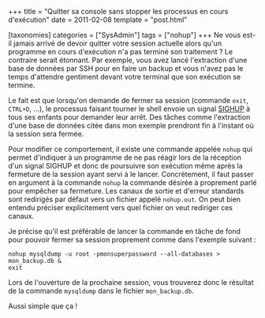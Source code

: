 +++
title = "Quitter sa console sans stopper les processus en cours d'exécution"
date = 2011-02-08
template = "post.html"

[taxonomies]
categories = ["SysAdmin"]
tags = ["nohup"]
+++
Ne vous est-il jamais arrivé de devoir quitter votre session actuelle alors
qu'un programme en cours d'exécution n'a pas terminé son traitement ? Le
contraire serait étonnant. Par exemple, vous avez lancé l'extraction d'une base
de données par SSH pour en faire un backup et vous n'avez pas le temps
d'attendre gentiment devant votre terminal que son exécution se termine.

Le fait est que lorsqu'on demande de fermer sa session (commande `exit`,
`CTRL+D`, ...), le processus faisant tourner le shell envoie un signal
[SIGHUP][SIGHUP] à tous ses enfants pour demander leur arrêt. Des tâches comme
l'extraction d'une base de données citée dans mon exemple prendront fin à
l'instant où la session sera fermée.

<!-- more -->

Pour modifier ce comportement, il existe une commande appelée `nohup` qui permet
d'indiquer à un programme de ne pas réagir lors de la réception d'un signal
SIGHUP et donc de poursuivre son exécution même après la fermeture de la session
ayant servi à le lancer. Concrètement, il faut passer en argument à la commande
`nohup` la commande désirée à proprement parlé pour empêcher sa fermeture. Les
canaux de sortie et d'erreur standards sont redirigés par défaut vers un fichier
appelé `nohup.out`. On peut bien entendu préciser explicitement vers quel
fichier on veut rediriger ces canaux.

Je précise qu'il est préférable de lancer la commande en tâche de fond pour
pouvoir fermer sa session proprement comme dans l'exemple suivant :

```
nohup mysqldump -u root -pmonsuperpassword --all-databases > mon_backup.db &
exit
```

Lors de l'ouverture de la prochaine session, vous trouverez donc le résultat de
la commande `mysqldump` dans le fichier `mon_backup.db`.

Aussi simple que ça !

[SIGHUP]: https://en.wikipedia.org/wiki/SIGHUP
